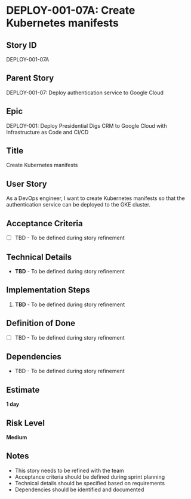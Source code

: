 # DEPLOY-001-07A: Create Kubernetes manifests

## Story ID
DEPLOY-001-07A

## Parent Story
DEPLOY-001-07: Deploy authentication service to Google Cloud

## Epic
DEPLOY-001: Deploy Presidential Digs CRM to Google Cloud with Infrastructure as Code and CI/CD

## Title
Create Kubernetes manifests

## User Story
As a DevOps engineer, I want to create Kubernetes manifests so that the authentication service can be deployed to the GKE cluster.

## Acceptance Criteria
- [ ] TBD - To be defined during story refinement

## Technical Details
- **TBD** - To be defined during story refinement

## Implementation Steps
1. **TBD** - To be defined during story refinement

## Definition of Done
- [ ] TBD - To be defined during story refinement

## Dependencies
- TBD - To be defined during story refinement

## Estimate
**1 day**

## Risk Level
**Medium**

## Notes
- This story needs to be refined with the team
- Acceptance criteria should be defined during sprint planning
- Technical details should be specified based on requirements
- Dependencies should be identified and documented
